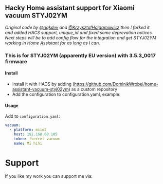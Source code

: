 ## Hacky Home assistant support for Xiaomi vacuum STYJ02YM

_Original code by [@nqkdev](https://github.com/nqkdev/home-assistant-vacuum-styj02ym) and [@KrzysztofHajdamowicz](https://github.com/KrzysztofHajdamowicz/home-assistant-vacuum-styj02ym) then I forked it and added HACS support, unique_id and fixed some deprevation notices._  
_Next steps will be to add config flow for the integration and get STYJ02YM working in Home Assistant for as long as I can._

### This is for STYJ02YM (apparently EU version) with 3.5.3_0017 firmware

#### Install

- Install it with HACS by adding (https://github.com/DominikWrobel/home-assistant-vacuum-styj02ym) as a custom repository
- Add the configuration to configuration.yaml, example:

#### Usage

Add to `configuration.yaml`:

```yaml
vacuum:
  - platform: miio2
    host: 192.168.68.105
    token: !secret vacuum
    name: Mi hihi
```

# Support

If you like my work you can support me via:

<figure class="wp-block-image size-large"><a href="https://www.buymeacoffee.com/dominikjwrc"><img src="https://homeassistantwithoutaplan.files.wordpress.com/2023/07/coffe-3.png?w=182" alt="" class="wp-image-64"/></a></figure>
